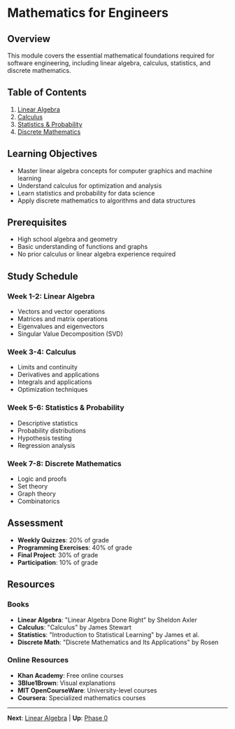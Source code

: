 # Mathematics for Engineers

## Overview

This module covers the essential mathematical foundations required for software engineering, including linear algebra, calculus, statistics, and discrete mathematics.

## Table of Contents

1. [Linear Algebra](linear-algebra.md)
2. [Calculus](calculus.md)
3. [Statistics & Probability](statistics-probability.md)
4. [Discrete Mathematics](discrete-mathematics.md)

## Learning Objectives

- Master linear algebra concepts for computer graphics and machine learning
- Understand calculus for optimization and analysis
- Learn statistics and probability for data science
- Apply discrete mathematics to algorithms and data structures

## Prerequisites

- High school algebra and geometry
- Basic understanding of functions and graphs
- No prior calculus or linear algebra experience required

## Study Schedule

### Week 1-2: Linear Algebra
- Vectors and vector operations
- Matrices and matrix operations
- Eigenvalues and eigenvectors
- Singular Value Decomposition (SVD)

### Week 3-4: Calculus
- Limits and continuity
- Derivatives and applications
- Integrals and applications
- Optimization techniques

### Week 5-6: Statistics & Probability
- Descriptive statistics
- Probability distributions
- Hypothesis testing
- Regression analysis

### Week 7-8: Discrete Mathematics
- Logic and proofs
- Set theory
- Graph theory
- Combinatorics

## Assessment

- **Weekly Quizzes**: 20% of grade
- **Programming Exercises**: 40% of grade
- **Final Project**: 30% of grade
- **Participation**: 10% of grade

## Resources

### Books
- **Linear Algebra**: "Linear Algebra Done Right" by Sheldon Axler
- **Calculus**: "Calculus" by James Stewart
- **Statistics**: "Introduction to Statistical Learning" by James et al.
- **Discrete Math**: "Discrete Mathematics and Its Applications" by Rosen

### Online Resources
- **Khan Academy**: Free online courses
- **3Blue1Brown**: Visual explanations
- **MIT OpenCourseWare**: University-level courses
- **Coursera**: Specialized mathematics courses

---

**Next**: [Linear Algebra](linear-algebra.md) | **Up**: [Phase 0](README.md)
